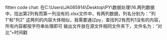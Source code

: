 
fitten code chat:
在C:\Users\JA085914\Desktop\PY\数据处理\16.两列数据中，找出第2列有而第一列没有的.xlsx文件中，有两列数据，列名分别为："列1"和"列2"
这两列的内容大体相似，我需要通过py，查找列2有而列1没有的内容，所有内容都按字符串处理即可
输出文件放在源文件相同文件夹下，文件名为：“对比”+时间戳